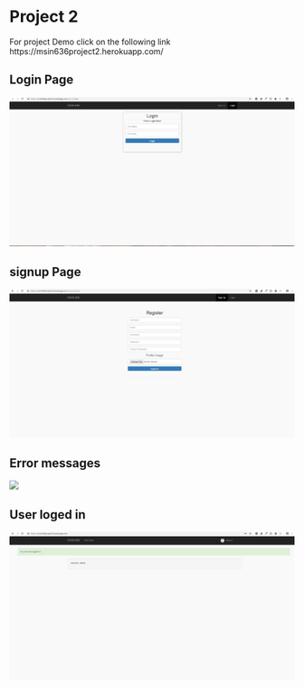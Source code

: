 <h1>Project 2</h1>
For project Demo click on the following link 
https://msin636project2.herokuapp.com/

<h2>Login Page </h2>
<img src="./screenshots/login.jpg">

<h2>signup Page </h2>
<img src="./screenshots/signup.jpg">

<h2>Error messages </h2>
<img src="./screenshots/errors.jpg">

<h2>User loged in </h2>
<img src="./screenshots/user.jpg">

